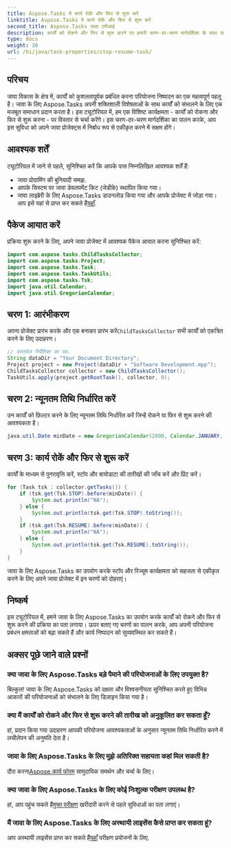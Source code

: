 ```yaml
---
title: Aspose.Tasks में कार्य रोकें और फिर से शुरू करें
linktitle: Aspose.Tasks में कार्य रोकें और फिर से शुरू करें
second_title: Aspose.Tasks जावा एपीआई
description: कार्यों को रोकने और फिर से शुरू करने पर हमारी चरण-दर-चरण मार्गदर्शिका के साथ जावा के लिए Aspose.Tasks की शक्ति का अन्वेषण करें। परियोजना प्रबंधन को निर्बाध रूप से बढ़ाएँ!
type: docs
weight: 30
url: /hi/java/task-properties/stop-resume-task/
---
```

## परिचय
जावा विकास के क्षेत्र में, कार्यों को कुशलतापूर्वक प्रबंधित करना परियोजना निष्पादन का एक महत्वपूर्ण पहलू है। जावा के लिए Aspose.Tasks अपनी शक्तिशाली विशेषताओं के साथ कार्यों को संभालने के लिए एक मजबूत समाधान प्रदान करता है। इस ट्यूटोरियल में, हम एक विशिष्ट कार्यक्षमता - कार्यों को रोकना और फिर से शुरू करना - पर विस्तार से चर्चा करेंगे। इस चरण-दर-चरण मार्गदर्शिका का पालन करके, आप इस सुविधा को अपने जावा प्रोजेक्ट्स में निर्बाध रूप से एकीकृत करने में सक्षम होंगे।
## आवश्यक शर्तें
ट्यूटोरियल में जाने से पहले, सुनिश्चित करें कि आपके पास निम्नलिखित आवश्यक शर्तें हैं:
- जावा प्रोग्रामिंग की बुनियादी समझ.
- आपके सिस्टम पर जावा डेवलपमेंट किट (जेडीके) स्थापित किया गया।
- जावा लाइब्रेरी के लिए Aspose.Tasks डाउनलोड किया गया और आपके प्रोजेक्ट में जोड़ा गया। आप इसे यहां से प्राप्त कर सकते हैं[यहाँ](https://releases.aspose.com/tasks/java/).
## पैकेज आयात करें
प्रक्रिया शुरू करने के लिए, अपने जावा प्रोजेक्ट में आवश्यक पैकेज आयात करना सुनिश्चित करें:
```java
import com.aspose.tasks.ChildTasksCollector;
import com.aspose.tasks.Project;
import com.aspose.tasks.Task;
import com.aspose.tasks.TaskUtils;
import com.aspose.tasks.Tsk;
import java.util.Calendar;
import java.util.GregorianCalendar;
```
## चरण 1: आरंभीकरण
 अपना प्रोजेक्ट प्रारंभ करके और एक बनाकर प्रारंभ करें`ChildTasksCollector` सभी कार्यों को एकत्रित करने के लिए उदाहरण।
```java
// दस्तावेज़ निर्देशिका का पथ.
String dataDir = "Your Document Directory";
Project project = new Project(dataDir + "Software Development.mpp");
ChildTasksCollector collector = new ChildTasksCollector();
TaskUtils.apply(project.getRootTask(), collector, 0);
```
## चरण 2: न्यूनतम तिथि निर्धारित करें
उन कार्यों को फ़िल्टर करने के लिए न्यूनतम तिथि निर्धारित करें जिन्हें रोकने या फिर से शुरू करने की आवश्यकता है।
```java
java.util.Date minDate = new GregorianCalendar(2000, Calendar.JANUARY, 1).getTime();
```
## चरण 3: कार्य रोकें और फिर से शुरू करें
कार्यों के माध्यम से पुनरावृत्ति करें, स्टॉप और बायोडाटा की तारीखों की जाँच करें और प्रिंट करें।
```java
for (Task tsk : collector.getTasks()) {
    if (tsk.get(Tsk.STOP).before(minDate)) {
        System.out.println("NA");
    } else {
        System.out.println(tsk.get(Tsk.STOP).toString());
    }
    if (tsk.get(Tsk.RESUME).before(minDate)) {
        System.out.println("NA");
    } else {
        System.out.println(tsk.get(Tsk.RESUME).toString());
    }
}
```
जावा के लिए Aspose.Tasks का उपयोग करके स्टॉप और रिज्यूम कार्यक्षमता को सहजता से एकीकृत करने के लिए अपने जावा प्रोजेक्ट में इन चरणों को दोहराएं।
## निष्कर्ष
इस ट्यूटोरियल में, हमने जावा के लिए Aspose.Tasks का उपयोग करके कार्यों को रोकने और फिर से शुरू करने की प्रक्रिया का पता लगाया। ऊपर बताए गए चरणों का पालन करके, आप अपनी परियोजना प्रबंधन क्षमताओं को बढ़ा सकते हैं और कार्य निष्पादन को सुव्यवस्थित कर सकते हैं।
## अक्सर पूछे जाने वाले प्रश्नों
### क्या जावा के लिए Aspose.Tasks बड़े पैमाने की परियोजनाओं के लिए उपयुक्त है?
बिल्कुल! जावा के लिए Aspose.Tasks को दक्षता और विश्वसनीयता सुनिश्चित करते हुए विभिन्न आकारों की परियोजनाओं को संभालने के लिए डिज़ाइन किया गया है।
### क्या मैं कार्यों को रोकने और फिर से शुरू करने की तारीख को अनुकूलित कर सकता हूँ?
हां, प्रदान किया गया उदाहरण आपकी परियोजना आवश्यकताओं के अनुसार न्यूनतम तिथि निर्धारित करने में लचीलेपन की अनुमति देता है।
### जावा के लिए Aspose.Tasks के लिए मुझे अतिरिक्त सहायता कहां मिल सकती है?
 दौरा करना[Aspose.कार्य फोरम](https://forum.aspose.com/c/tasks/15) सामुदायिक समर्थन और चर्चा के लिए।
### क्या जावा के लिए Aspose.Tasks के लिए कोई निःशुल्क परीक्षण उपलब्ध है?
 हां, आप पहुंच सकते हैं[मुफ्त परीक्षण](https://releases.aspose.com/) खरीदारी करने से पहले सुविधाओं का पता लगाएं।
### मैं जावा के लिए Aspose.Tasks के लिए अस्थायी लाइसेंस कैसे प्राप्त कर सकता हूं?
 आप अस्थायी लाइसेंस प्राप्त कर सकते हैं[यहाँ](https://purchase.aspose.com/temporary-license/) परीक्षण प्रयोजनों के लिए.